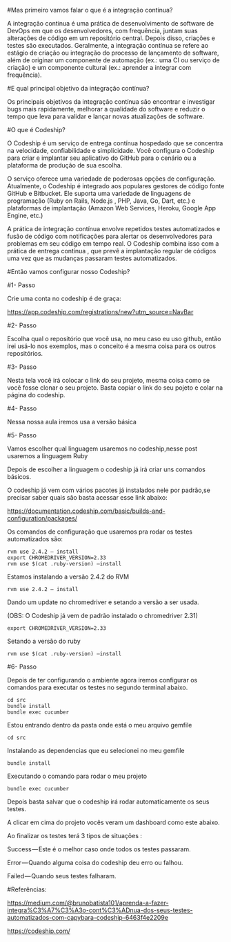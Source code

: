 #Mas primeiro vamos falar o que é a integração contínua?

A integração contínua é uma prática de desenvolvimento de software de DevOps em que os desenvolvedores, com frequência, juntam suas alterações de código em um repositório central. Depois disso, criações e testes são executados. Geralmente, a integração contínua se refere ao estágio de criação ou integração do processo de lançamento de software, além de originar um componente de automação (ex.: uma CI ou serviço de criação) e um componente cultural (ex.: aprender a integrar com frequência).

#E qual principal objetivo da integração contínua?

Os principais objetivos da integração contínua são encontrar e investigar bugs mais rapidamente, melhorar a qualidade do software e reduzir o tempo que leva para validar e lançar novas atualizações de software.

#O que é Codeship?

O Codeship é um serviço de entrega contínua hospedado que se concentra na velocidade, confiabilidade e simplicidade. Você configura o Codeship para criar e implantar seu aplicativo do GitHub para o cenário ou a plataforma de produção de sua escolha.

O serviço oferece uma variedade de poderosas opções de configuração. Atualmente, o Codeship é integrado aos populares gestores de código fonte GitHub e Bitbucket. Ele suporta uma variedade de linguagens de programação (Ruby on Rails, Node.js , PHP, Java, Go, Dart, etc.) e plataformas de implantação (Amazon Web Services, Heroku, Google App Engine, etc.)

A prática de integração contínua envolve repetidos testes automatizados e fusão de código com notificações para alertar os desenvolvedores para problemas em seu código em tempo real. O Codeship combina isso com a prática de entrega contínua , que prevê a implantação regular de códigos uma vez que as mudanças passaram testes automatizados.


#Então vamos configurar nosso Codeship?

#1- Passo

Crie uma conta no codeship é de graça:

https://app.codeship.com/registrations/new?utm_source=NavBar

#2- Passo

Escolha qual o repositório que você usa, no meu caso eu uso github, então irei usá-lo nos exemplos, mas o conceito é a mesma coisa para os outros repositórios.

#3- Passo

Nesta tela você irá colocar o link do seu projeto, mesma coisa como se você fosse clonar o seu projeto. Basta copiar o link do seu pojeto e colar na página do codeship.

#4- Passo

Nessa nossa aula iremos usa a versão básica

#5- Passo

Vamos escolher qual linguagem usaremos no codeship,nesse post usaremos a linguagem Ruby

Depois de escolher a linguagem o codeship já irá criar uns comandos básicos.

O codeship já vem com vários pacotes já instalados nele por padrão,se precisar saber quais são basta acessar esse link abaixo:

https://documentation.codeship.com/basic/builds-and-configuration/packages/

Os comandos de configuração que usaremos pra rodar os testes automatizados são:

```
rvm use 2.4.2 — install
export CHROMEDRIVER_VERSION=2.33
rvm use $(cat .ruby-version) –install
```

Estamos instalando a versão 2.4.2 do RVM

```
rvm use 2.4.2 — install
```

Dando um update no chromedriver e setando a versão a ser usada.

(OBS: O Codeship já vem de padrão instalado o chromedriver 2.31)

```
export CHROMEDRIVER_VERSION=2.33
```

Setando a versão do ruby

```
rvm use $(cat .ruby-version) –install
```

#6- Passo

Depois de ter configurando o ambiente agora iremos configurar os comandos para executar os testes no segundo terminal abaixo.

```
cd src
bundle install
bundle exec cucumber
```

Estou entrando dentro da pasta onde está o meu arquivo gemfile

```
cd src
```
Instalando as dependencias que eu selecionei no meu gemfile

```
bundle install
```

Executando o comando para rodar o meu projeto

```
bundle exec cucumber
```

Depois basta salvar que o codeship irá rodar automaticamente os seus testes.

A clicar em cima do projeto vocês veram um dashboard como este abaixo.

Ao finalizar os testes terá 3 tipos de situações :

Success — Este é o melhor caso onde todos os testes passaram.

Error — Quando alguma coisa do codeship deu erro ou falhou.

Failed — Quando seus testes falharam.

#Referências:

https://medium.com/@brunobatista101/aprenda-a-fazer-integra%C3%A7%C3%A3o-cont%C3%ADnua-dos-seus-testes-automatizados-com-capybara-codeship-6463f4e2209e

https://codeship.com/	